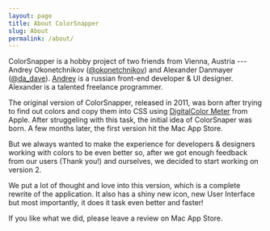 ```yaml
---
layout: page
title: About ColorSnapper
slug: About
permalink: /about/
---
```


ColorSnapper is a hobby project of two friends from Vienna, Austria --- Andrey Okonetchnikov ([@okonetchnikov](https://twitter.com/okonetchnikov)) and Alexander Danmayer ([@da_dave](https://twitter.com/da_dave)). [Andrey](http://okonet.ru) is a russian front-end developer & UI designer. Alexander is a talented freelance programmer.
 
The original version of ColorSnapper, released in 2011, was born after trying to find out colors and copy them into CSS using [DigitalColor Meter](http://en.wikipedia.org/wiki/DigitalColor_Meter) from Apple. After struggeling with this task, the initial idea of ColorSnaper was born. A few months later, the first version hit the Mac App Store.

But we always wanted to make the experience for developers & designers working with colors to be even better so, after we got enough feedback from our users (Thank you!) and ourselves, we decided to start working on version 2.
 
We put a lot of thought and love into this version, which is a complete rewrite of the application. It also has a shiny new icon, new User Interface but most importantly, it does it task even better and faster!

If you like what we did, please leave a review on Mac App Store.
